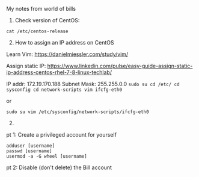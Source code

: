 My notes from world of bills

1. Check version of CentOS:

  `cat /etc/centos-release`

2. How to assign an IP address on CentOS

Learn Vim: https://danielmiessler.com/study/vim/

Assign static IP: https://www.linkedin.com/pulse/easy-guide-assign-static-ip-address-centos-rhel-7-8-linux-techlab/

IP addr: 172.19.170.188
Subnet Mask: 255.255.0.0
  `sudo su
   cd /etc/
   cd sysconfig
   cd network-scripts
   vim ifcfg-eth0`
 
 or
 
 `sudo su
 vim /etc/sysconfig/network-scripts/ifcfg-eth0`
  

2. 
  pt 1: Create a privileged account for yourself
  
    adduser [username]
    passwd [username]
    usermod -a -G wheel [username]
  
  pt 2: Disable (don't delete) the Bill account
